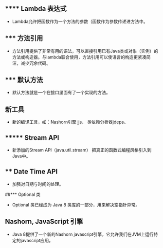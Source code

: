 ## **** Lambda 表达式
- Lambda允许把函数作为一个方法的参数（函数作为参数传递进方法中。

## *** 方法引用 
- 方法引用提供了非常有用的语法，可以直接引用已有Java类或对象（实例）的方法或构造器。与lambda联合使用，方法引用可以使语言的构造更紧凑简洁，减少冗余代码。

## *** 默认方法 
- 默认方法就是一个在接口里面有了一个实现的方法。

## 新工具 
- 新的编译工具，如：Nashorn引擎 jjs、 类依赖分析器jdeps。

## ***** Stream API 
- 新添加的Stream API（java.util.stream） 把真正的函数式编程风格引入到Java中。

## ** Date Time API 
- 加强对日期与时间的处理。

##*** Optional 类 
- Optional 类已经成为 Java 8 类库的一部分，用来解决空指针异常。

## Nashorn, JavaScript 引擎 
- Java 8提供了一个新的Nashorn javascript引擎，它允许我们在JVM上运行特定的javascript应用。
